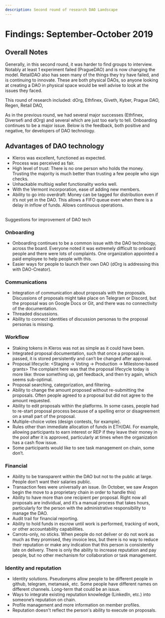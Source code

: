 ```yaml
---
description: Second round of research DAO Landscape
---
```


# Findings: September-October 2019

## Overall Notes

Generally, in this second round, it was harder to find groups to interview. Notably at least 1 experiment failed \(PragueDAO\) and is now changing the model. RetailDAO also has seen many of the things they try have failed, and is continuing to innovate. These are both physical DAOs, so anyone looking at creating a DAO in physical space would be well advise to look at the issues they faced.

This round of research included:  dOrg, Ethfinex, Giveth, Kyber, Prague DAO, Regen, Retail DAO,

As in the previous round, we had several major successes \(Ethfinex, Diversefi and dOrg\) and several which are just too early to tell. Onboarding continues to be a major issue. Below is the feedback, both positive and negative, for developers of DAO technology.

## Advantages of DAO technology

* Kleros was excellent, functioned as expected.
* Process was perceived as fair. 
* High level of trust: There is no one person who holds the money. Trusting the majority is much better than trusting a few people who sign checks.
* Unhackable multisig wallet functionality works well.
* With the Vermont incorporation, ease of adding new members.
* Ability to go into overdraft: Money can be tagged for distribution even if it’s not yet in the DAO. This allows a FIFO queue even when there is a delay in inflow of funds. Allows continuous operations.

## Suggestions for improvement of DAO tech

### Onboarding 

* Onboarding continues to be a common issue with the DAO technology, across the board. Everyone noted it was extremely difficult to onboard people and there were lots of complaints. One organization appointed a paid employee to help people with this.
* Easier ways for people to launch their own DAO \(dOrg is addressing this with DAO-Creator\).

### Communications

* Integration of communication about proposals with the proposals. Discussions of  proposals might take place on Telegram or Discord, but the proposal was on Google Docs or Git, and there was no connectivity of the documentation. 
* Threaded discussions.
* Ability to connect identities of discussion personas to the proposal personas is missing.

### Workflow

* Staking tokens in Kleros was not as simple as it could have been.
* Integrated proposal documentation, such that once a proposal is passed, it is stored persistently and can’t be changed after approval.
* Proposal lifecycle: &lt;Staging → Voting → Production → Milestone-based grants&gt; The complaint here was that the proposal lifecycle today is more like: throw something up, get feedback, and then try again, which seems sub-optimal.
* Proposal searching, categorization, and filtering. 
* Ability to change the amount proposed without re-submitting the proposals. Often people agreed to a proposal but did not agree to the amount requested. 
* Ability to edit proposals within the platforms. In some cases, people had to re-start proposal process because of a spelling error or disagreement on a small part of the proposal. 
* Multiple-choice votes \(design contests, for example\). 
* Rules other than immediate allocation of funds in ETH/DAI. For example, allowing participants to earn interest or REP if they leave their money in the pool after it is approved, particularly at times when the organization has a cash flow issue.
* Some participants would like to see task management on chain, some don’t. 

### Financial

* Ability to be transparent within the DAO but not to the public at large. People don’t want their salaries public.
* Transaction fees were universally an issue.   \(In October, we saw Aragon begin the move to a proprietary chain in order to handle this\)
* Ability to have more than one recipient per proposal. Right now all proposals are individual, and it’s a manual process that takes hours, particularly for the person with the administrative responsibility to manage the DAO. 
* Audit trail for financial reporting. 
* Ability to hold funds in escrow until work is performed, tracking of work, or other accountability capabilities.
* Carrots-only, no sticks. When people do not deliver or do not work as much as they promised, they invoice less, but there is no way to reduce their reputation or make any indication that this person is consistently late on delivery. There is only the ability to increase reputation and pay people, but no other mechanism for collaboration or task management.

### Identity and reputation

* Identity solutions. Pseudonyms allow people to be different people in github, telegram, metamask, etc. Some people have different names on different channels. Long-term that could be an issue. 
* Ways to integrate existing reputation knowledge \(LinkedIn, etc.\) into someone’s reputation on chain.
* Profile management and more information on member profiles.
* Reputation doesn't reflect the person's ability to execute on proposals. 

## 



